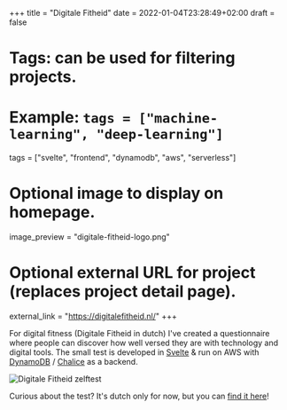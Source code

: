 +++
title = "Digitale Fitheid"
date = 2022-01-04T23:28:49+02:00
draft = false

# Tags: can be used for filtering projects.
# Example: `tags = ["machine-learning", "deep-learning"]`
tags = ["svelte", "frontend", "dynamodb", "aws", "serverless"]

# Optional image to display on homepage.
image_preview = "digitale-fitheid-logo.png"

# Optional external URL for project (replaces project detail page).
external_link = "https://digitalefitheid.nl/"
+++

For digital fitness (Digitale Fitheid in dutch) I've created a questionnaire where people can discover how well versed they are with technology and digital tools. The small test is developed in [Svelte](https://svelte.dev/) & run on AWS with [DynamoDB](https://aws.amazon.com/dynamodb/) / [Chalice](https://aws.github.io/chalice/index.html) as a backend. 

![Digitale Fitheid zelftest](https://files.jplattel.nl/2022/08/SCR-20220809-nuy.png)

Curious about the test? It's dutch only for now, but you can [find it here](https://zelftest.digitalefitheid.nl/)!